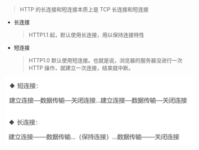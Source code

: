 > HTTP 的长连接和短连接本质上是 TCP 长连接和短连接

- 长连接

  > HTTP1.1 起，默认使用长连接，用以保持连接特性

- 短连接

  > HTTP1.0 默认使用短连接。也就是说，浏览器的服务器没进行一次 HTTP 操作，就建立一次连接，结束就中断。

![长连接与短连接](./resource/长连接与短连接.png)
